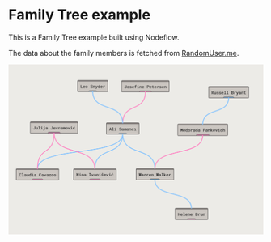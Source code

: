 # Family Tree example

This is a Family Tree example built using Nodeflow.

The data about the family members is fetched from [RandomUser.me](https://randomuser.me/).

![family_drawflow_example_1.png](../../assets/family_tree_example_1.png)